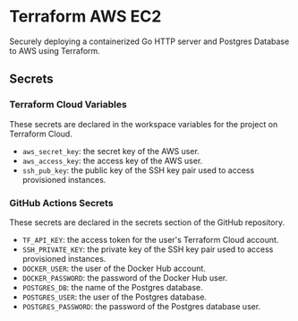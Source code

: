 # Terraform AWS EC2 #

Securely deploying a containerized Go HTTP server and Postgres Database to AWS using Terraform.

## Secrets ##

### Terraform Cloud Variables ###

These secrets are declared in the workspace variables for the project on Terraform Cloud.

- `aws_secret_key`: the secret key of the AWS user.
- `aws_access_key`: the access key of the AWS user.
- `ssh_pub_key`: the public key of the SSH key pair used to access provisioned instances.

### GitHub Actions Secrets ###

These secrets are declared in the secrets section of the GitHub repository.

- `TF_API_KEY`: the access token for the user's Terraform Cloud account.
- `SSH_PRIVATE_KEY`: the private key of the SSH key pair used to access provisioned instances.
- `DOCKER_USER`: the user of the Docker Hub account.
- `DOCKER_PASSWORD`: the password of the Docker Hub user.
- `POSTGRES_DB`: the name of the Postgres database.
- `POSTGRES_USER`: the user of the Postgres database.
- `POSTGRES_PASSWORD`: the password of the Postgres database user.